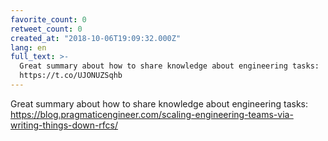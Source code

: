 ```yaml
---
favorite_count: 0
retweet_count: 0
created_at: "2018-10-06T19:09:32.000Z"
lang: en
full_text: >-
  Great summary about how to share knowledge about engineering tasks:
  https://t.co/UJONUZSqhb
---
```


Great summary about how to share knowledge about engineering tasks:
<https://blog.pragmaticengineer.com/scaling-engineering-teams-via-writing-things-down-rfcs/>
